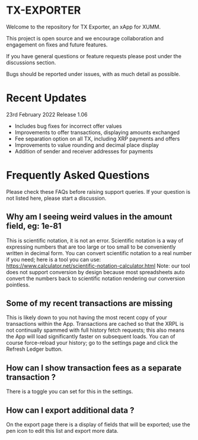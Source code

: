 # TX-EXPORTER

Welcome to the repository for TX Exporter, an xApp for XUMM.

This project is open source and we encourage collaboration and engagement on fixes and future features.

If you have general questions or feature requests please post under the discussions section.

Bugs should be reported under issues, with as much detail as possible.

# Recent Updates

23rd February 2022
Release 1.06

- Includes bug fixes for incorrect offer values
- Improvements to offer transactions, displaying amounts exchanged
- Fee separation option on all TX, including XRP payments and offers
- Improvements to value rounding and decimal place display
- Addition of sender and receiver addresses for payments

# Frequently Asked Questions

Please check these FAQs before raising support queries.
If your question is not listed here, please start a discussion.

## Why am I seeing weird values in the amount field, eg: 1e-81

This is scientific notation, it is not an error.
Scientific notation is a way of expressing numbers that are too large or too small to be conveniently written in decimal form.
You can convert scientific notation to a real number if you need; here is a tool you can use: https://www.calculator.net/scientific-notation-calculator.html
Note: our tool does not support conversion by design because most spreadsheets auto convert the numbers back to scientific notation rendering our conversion pointless.

## Some of my recent transactions are missing

This is likely down to you not having the most recent copy of your transactions within the App.
Transactions are cached so that the XRPL is not continually spammed with full history fetch requests; this also means the App will load significantly faster on subsequent loads.
You can of course force-reload your history; go to the settings page and click the Refresh Ledger button.

## How can I show transaction fees as a separate transaction ?

There is a toggle you can set for this in the settings.

## How can I export additional data ?

On the export page there is a display of fields that will be exported; use the pen icon to edit this list and export more data.

